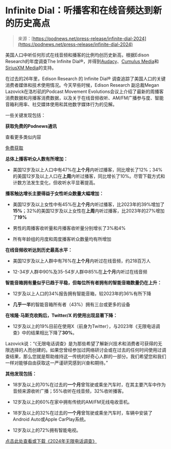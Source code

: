 <!--yml

类别：未分类

日期：2024年5月29日 12:46:37

-->

# Infinite Dial：听播客和在线音频达到新的历史高点

> 来源：[https://podnews.net/press-release/infinite-dial-2024](https://podnews.net/press-release/infinite-dial-2024)

美国人口中听任何形式在线音频和播客的比例均创历史新高，根据Edison Research的年度调查The Infinite Dial®，并得到[Audacy](http://www.audacyinc.com/?utm_source=podnews.net&utm_medium=web&utm_campaign=podnews.net%3A2024-03-28)、[Cumulus Media](https://www.cumulusmedia.com/?utm_source=podnews.net&utm_medium=web&utm_campaign=podnews.net%3A2024-03-28)和[SiriusXM Media](https://www.siriusxmmedia.com/?utm_source=podnews.net&utm_medium=web&utm_campaign=podnews.net%3A2024-03-28)的支持。

在过去的26年里，Edison Research 的 Infinite Dial® 调查追踪了美国人口的关键消费者媒体和技术使用情况。今天早些时候，Edison Research 副总裁Megan Lazovick在洛杉矶的Podcast Movement Evolutions会议上介绍了最新的周播客消费数据和月播客消费数据，以及关于在线音频收听、AM/FM广播参与度、智能音箱利用率、社交媒体使用和其他数字媒体行为的见解。

一些关键发现包括：

**获取免费的Podnews通讯**

查看更多类似内容

[免费获取](/?ref=press-release/infinite-dial-2024)

**总体上播客听众人数有所增加：**

+   美国12岁及以上人口中有47%在**上个月**内听过播客，同比增长了12%；34%的美国12岁及以上人口在**上周**内听过播客，同比增长了10%。尽管下载方式和计数方法发生变化，但收听水平显著提高。

**播客触达增长主要得益于女性听众数量大幅增加：**

+   美国12岁及以上女性中有45%在**上个月**内听过播客，比2023年的39%增加了**15%**；32%的美国12岁及以上女性在**上周**内听过播客，比2023年的27%增加了**19%**

+   男性的周播客收听量和月播客收听量分别增长了3%和4%

+   所有年龄组的月度和周度播客听众数量均有所增加

**在线音频收听达到历史最高水平：**

+   美国12岁及以上人群中有76%在**上个月**内听过在线音频，约218百万人

+   12-34岁人群中90%及35-54岁人群中85%在**上个月**内听过在线音频

**智能音箱拥有量似乎已趋于平稳，但每位所有者拥有的智能音箱数量仍在上升：**

+   12岁及以上人口的34%报告拥有智能音箱，较2023年的36%有所下降

+   **几乎一半**的智能音箱所有者（43%）拥有三台或更多的设备

**在埃隆·马斯克收购后，Twitter/X 的使用出现显著下降：**

+   12岁及以上的19%目前在使用X（前身为Twitter），与2023年《无限电话调查》中的结果相比下降了**30%**。

Lazovick说：“《无限电话调查》是为那些希望了解新兴技术和消费者可获得的无限选择的人而创建的。如果您曾经参加过网络研讨会或在过去的任何时间使用过调查结果，那么您就是帮助维持这一传统的好奇心人群的一部分。我们希望您和我们一样对能够自由获取这一严谨研究感到兴奋和期待。”

**其他发现包括：**

+   18岁及以上的70%在过去的**一个月**曾驾驶或乘坐汽车时，在其主要汽车中作为音频来源收听广播；55%收听在线音频，32%收听播客。

+   12岁及以上的60%在家中拥有传统的AM/FM无线电收音机。

+   18岁及以上的32%在过去的**一个月**曾驾驶或乘坐汽车时，车辆中安装了Android Auto或Apple CarPlay系统。

+   12岁及以上的72%拥有智能电视。

[点击此处查看或下载《2024年无限电话调查》](https://www.edisonresearch.com/wp-content/uploads/2024/03/The-Infinite-Dial-2024-Deck.pdf?utm_source=podnews.net&utm_medium=web&utm_campaign=podnews.net%3A2024-03-28)
